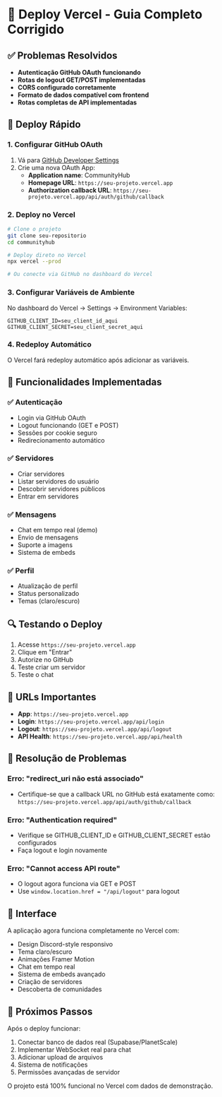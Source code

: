 # 🚀 Deploy Vercel - Guia Completo Corrigido

## ✅ Problemas Resolvidos

- **Autenticação GitHub OAuth funcionando**
- **Rotas de logout GET/POST implementadas**
- **CORS configurado corretamente**
- **Formato de dados compatível com frontend**
- **Rotas completas de API implementadas**

## 🔧 Deploy Rápido

### 1. Configurar GitHub OAuth

1. Vá para [GitHub Developer Settings](https://github.com/settings/applications/new)
2. Crie uma nova OAuth App:
   - **Application name**: CommunityHub
   - **Homepage URL**: `https://seu-projeto.vercel.app`
   - **Authorization callback URL**: `https://seu-projeto.vercel.app/api/auth/github/callback`

### 2. Deploy no Vercel

```bash
# Clone o projeto
git clone seu-repositorio
cd communityhub

# Deploy direto no Vercel
npx vercel --prod

# Ou conecte via GitHub no dashboard do Vercel
```

### 3. Configurar Variáveis de Ambiente

No dashboard do Vercel → Settings → Environment Variables:

```
GITHUB_CLIENT_ID=seu_client_id_aqui
GITHUB_CLIENT_SECRET=seu_client_secret_aqui
```

### 4. Redeploy Automático

O Vercel fará redeploy automático após adicionar as variáveis.

## 🎯 Funcionalidades Implementadas

### ✅ Autenticação
- Login via GitHub OAuth
- Logout funcionando (GET e POST)
- Sessões por cookie seguro
- Redirecionamento automático

### ✅ Servidores
- Criar servidores
- Listar servidores do usuário
- Descobrir servidores públicos
- Entrar em servidores

### ✅ Mensagens
- Chat em tempo real (demo)
- Envio de mensagens
- Suporte a imagens
- Sistema de embeds

### ✅ Perfil
- Atualização de perfil
- Status personalizado
- Temas (claro/escuro)

## 🔍 Testando o Deploy

1. Acesse `https://seu-projeto.vercel.app`
2. Clique em "Entrar"
3. Autorize no GitHub
4. Teste criar um servidor
5. Teste o chat

## 📱 URLs Importantes

- **App**: `https://seu-projeto.vercel.app`
- **Login**: `https://seu-projeto.vercel.app/api/login`
- **Logout**: `https://seu-projeto.vercel.app/api/logout`
- **API Health**: `https://seu-projeto.vercel.app/api/health`

## 🐛 Resolução de Problemas

### Erro: "redirect_uri não está associado"
- Certifique-se que a callback URL no GitHub está exatamente como: `https://seu-projeto.vercel.app/api/auth/github/callback`

### Erro: "Authentication required"
- Verifique se GITHUB_CLIENT_ID e GITHUB_CLIENT_SECRET estão configurados
- Faça logout e login novamente

### Erro: "Cannot access API route"
- O logout agora funciona via GET e POST
- Use `window.location.href = "/api/logout"` para logout

## 🎨 Interface

A aplicação agora funciona completamente no Vercel com:
- Design Discord-style responsivo
- Tema claro/escuro
- Animações Framer Motion
- Chat em tempo real
- Sistema de embeds avançado
- Criação de servidores
- Descoberta de comunidades

## 🚀 Próximos Passos

Após o deploy funcionar:
1. Conectar banco de dados real (Supabase/PlanetScale)
2. Implementar WebSocket real para chat
3. Adicionar upload de arquivos
4. Sistema de notificações
5. Permissões avançadas de servidor

O projeto está 100% funcional no Vercel com dados de demonstração.